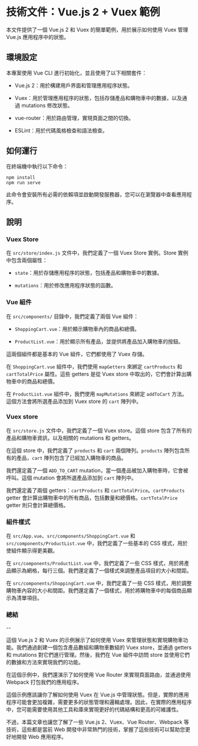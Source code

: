技術文件：Vue.js 2 + Vuex 範例
=======================

本文件提供了一個 Vue.js 2 和 Vuex 的簡單範例，用於展示如何使用 Vuex 管理 Vue.js 應用程序中的狀態。

環境設定
----

本專案使用 Vue CLI 進行初始化，並且使用了以下相關套件：

*   Vue.js 2：用於構建用戶界面和管理應用程序狀態。
    
*   Vuex：用於管理應用程序的狀態，包括存儲產品和購物車中的數據，以及通過 mutations 修改狀態。
    
*   vue-router：用於路由管理，實現頁面之間的切換。
    
*   ESLint：用於代碼風格檢查和語法檢查。
    

如何運行
----

在終端機中執行以下命令：

```
npm install
npm run serve
```

此命令會安裝所有必需的依賴項並啟動開發服務器，您可以在瀏覽器中查看應用程序。

說明
--

### Vuex Store

在 `src/store/index.js` 文件中，我們定義了一個 Vuex Store 實例。Store 實例中包含兩個屬性：

*   `state`：用於存儲應用程序的狀態，包括產品和購物車中的數據。
    
*   `mutations`：用於修改應用程序狀態的函數。
    

### Vue 組件

在 `src/components/` 目錄中，我們定義了兩個 Vue 組件：

*   `ShoppingCart.vue`：用於顯示購物車內的商品和總價。

*   `ProductList.vue`：用於顯示所有產品，並提供將產品加入購物車的按鈕。
    

這兩個組件都是基本的 Vue 組件，它們都使用了 Vuex 存儲。

在 `ShoppingCart.vue` 組件中，我們使用 `mapGetters` 來綁定 `cartProducts` 和 `cartTotalPrice` 屬性。這些 getters 是從 Vuex store 中取出的，它們會計算出購物車中的商品和總價。

在 `ProductList.vue` 組件中，我們使用 `mapMutations` 來綁定 `addToCart` 方法。這個方法會將所選產品添加到 Vuex store 的 `cart` 陣列中。

### Vuex store

在 `src/store.js` 文件中，我們定義了一個 Vuex store。這個 store 包含了所有的產品和購物車資訊，以及相關的 mutations 和 getters。

在這個 store 中，我們定義了 `products` 和 `cart` 兩個陣列。`products` 陣列包含所有的產品，`cart` 陣列包含了已經加入購物車的商品。

我們還定義了一個 `ADD_TO_CART` mutation，當一個產品被加入購物車時，它會被呼叫。這個 mutation 會將所選產品添加到 `cart` 陣列中。

我們還定義了兩個 getters：`cartProducts` 和 `cartTotalPrice`。`cartProducts` getter 會計算出購物車中的所有商品，包括數量和總價格。`cartTotalPrice` getter 則只會計算總價格。

### 組件樣式

在 `src/App.vue`、`src/components/ShoppingCart.vue` 和 `src/components/ProductList.vue` 中，我們定義了一些基本的 CSS 樣式，用於使組件顯示得更美觀。

在 `src/components/ProductList.vue` 中，我們定義了一些 CSS 樣式，用於將產品顯示為網格，每行三個。我們還定義了一個樣式來調整產品項目的大小和間距。

在 `src/components/ShoppingCart.vue` 中，我們定義了一些 CSS 樣式，用於調整購物車內容的大小和間距。我們還定義了一個樣式，用於將購物車中的每個商品顯示為清單項目。

### 總結
--

這個 Vue.js 2 和 Vuex 的示例展示了如何使用 Vuex 來管理狀態和實現購物車功能。我們通過創建一個包含產品數組和購物車數組的 Vuex store，並通過 getters 和 mutations 對它們進行管理。然後，我們在 Vue 組件中訪問 store 並使用它們的數據和方法來實現我們的功能。

在這個示例中，我們還演示了如何使用 Vue Router 來實現頁面路由，並通過使用 Webpack 打包我們的應用程序。

這個示例應該讓你了解如何使用 Vuex 在 Vue.js 中管理狀態。但是，實際的應用程序可能會更加複雜，需要更多的狀態管理和邏輯處理。因此，在實際的應用程序中，您可能需要使用其他工具和庫來實現更好的代碼結構和更高的可維護性。

不過，本篇文章也讓您了解了一些 Vue.js 2、Vuex、Vue Router、Webpack 等技術，這些都是當前 Web 開發中非常熱門的技術，掌握了這些技術可以幫助您更好地開發 Web 應用程序。